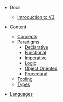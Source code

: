 - Docs
  - [Introduction to V3](/)

- Content
  - [Concepts](/content/concepts/README.md)
  - [Paradigms](/content/paradigms/README.md)
    - [Declarative](./declarative.md)
    - [Functional](functional.md)
    - [Imperative](imperative.md)
    - [Logic](logic.md)
    - [Object Oriented](object-oriented.md)
    - [Procedural](procedural.md)
  - [Tooling](/content/tooling/README.md)
  - [Types](/content/types/README.md)

- [Languages](/content/languages/README.md)


